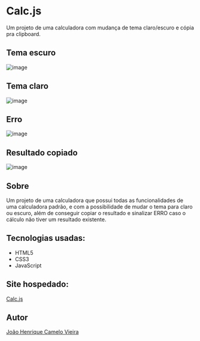 # Calc.js
Um projeto de uma calculadora com mudança de tema claro/escuro e cópia pra clipboard.

## Tema escuro
![image](https://user-images.githubusercontent.com/67476981/203774980-9f53baf1-97ff-4a98-8613-31377d990f2d.png)

## Tema claro
![image](https://user-images.githubusercontent.com/67476981/203775014-210e207f-6322-4390-8352-d2c90832725a.png)

## Erro
![image](https://user-images.githubusercontent.com/67476981/203775095-1d2c0af8-e6b7-45ea-bc9b-c674410b66bc.png)

## Resultado copiado 
![image](https://user-images.githubusercontent.com/67476981/203775174-b720378b-b087-4f75-978b-d119f7cdad26.png)

## Sobre 
Um projeto de uma calculadora que possui todas as funcionalidades de uma calculadora padrão, e com a possibilidade de mudar o tema para claro ou escuro, além de conseguir copiar o resultado e sinalizar ERRO caso o cálculo não tiver um resultado existente.

## Tecnologias usadas:
- HTML5
- CSS3
- JavaScript

## Site hospedado:
 [Calc.js](https://calcjs-jhenrique12.netlify.app/)

## Autor

[João Henrique Camelo Vieira](https://www.linkedin.com/in/jo%C3%A3o-henrique-vieira/)












